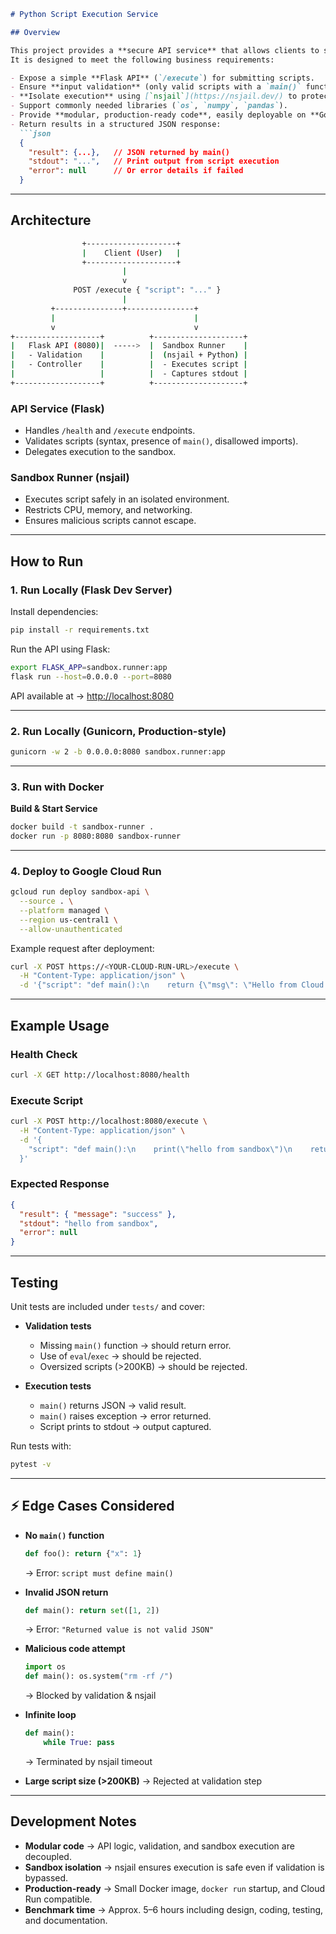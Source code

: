 ````markdown
# Python Script Execution Service

## Overview

This project provides a **secure API service** that allows clients to submit arbitrary Python scripts and receive the result of the `main()` function execution.  
It is designed to meet the following business requirements:

- Expose a simple **Flask API** (`/execute`) for submitting scripts.
- Ensure **input validation** (only valid scripts with a `main()` function are accepted).
- **Isolate execution** using [`nsjail`](https://nsjail.dev/) to protect against malicious code.
- Support commonly needed libraries (`os`, `numpy`, `pandas`).
- Provide **modular, production-ready code**, easily deployable on **Google Cloud Run**.
- Return results in a structured JSON response:
  ```json
  {
    "result": {...},   // JSON returned by main()
    "stdout": "...",   // Print output from script execution
    "error": null      // Or error details if failed
  }
````

---

## Architecture

```bash
                +--------------------+
                |    Client (User)   |
                +--------------------+
                         |
                         v
              POST /execute { "script": "..." }
                         |
         +---------------+---------------+
         |                               |
         v                               v
+-------------------+          +--------------------+
|   Flask API (8080)|  ----->  |  Sandbox Runner    |
|   - Validation    |          |  (nsjail + Python) |
|   - Controller    |          |  - Executes script |
|                   |          |  - Captures stdout |
+-------------------+          +--------------------+
```

### **API Service (Flask)**

* Handles `/health` and `/execute` endpoints.
* Validates scripts (syntax, presence of `main()`, disallowed imports).
* Delegates execution to the sandbox.

### **Sandbox Runner (nsjail)**

* Executes script safely in an isolated environment.
* Restricts CPU, memory, and networking.
* Ensures malicious scripts cannot escape.

---

## How to Run

### 1. Run Locally (Flask Dev Server)

Install dependencies:

```bash
pip install -r requirements.txt
```

Run the API using Flask:

```bash
export FLASK_APP=sandbox.runner:app
flask run --host=0.0.0.0 --port=8080
```

API available at → [http://localhost:8080](http://localhost:8080)

---

### 2. Run Locally (Gunicorn, Production-style)

```bash
gunicorn -w 2 -b 0.0.0.0:8080 sandbox.runner:app
```

---

### 3. Run with Docker

**Build & Start Service**

```bash
docker build -t sandbox-runner .
docker run -p 8080:8080 sandbox-runner
```

---

### 4. Deploy to Google Cloud Run

```bash
gcloud run deploy sandbox-api \
  --source . \
  --platform managed \
  --region us-central1 \
  --allow-unauthenticated
```

Example request after deployment:

```bash
curl -X POST https://<YOUR-CLOUD-RUN-URL>/execute \
  -H "Content-Type: application/json" \
  -d '{"script": "def main():\n    return {\"msg\": \"Hello from Cloud Run\"}"}'
```

---

##  Example Usage

### Health Check

```bash
curl -X GET http://localhost:8080/health
```

### Execute Script

```bash
curl -X POST http://localhost:8080/execute \
  -H "Content-Type: application/json" \
  -d '{
    "script": "def main():\n    print(\"hello from sandbox\")\n    return {\"message\": \"success\"}"
  }'
```

### Expected Response

```json
{
  "result": { "message": "success" },
  "stdout": "hello from sandbox",
  "error": null
}
```

---

##  Testing

Unit tests are included under `tests/` and cover:

* **Validation tests**

  * Missing `main()` function → should return error.
  * Use of `eval`/`exec` → should be rejected.
  * Oversized scripts (>200KB) → should be rejected.

* **Execution tests**

  * `main()` returns JSON → valid result.
  * `main()` raises exception → error returned.
  * Script prints to stdout → output captured.

Run tests with:

```bash
pytest -v
```

---

## ⚡ Edge Cases Considered

* **No `main()` function**

  ```python
  def foo(): return {"x": 1}
  ```

  → Error: `script must define main()`

* **Invalid JSON return**

  ```python
  def main(): return set([1, 2])
  ```

  → Error: `"Returned value is not valid JSON"`

* **Malicious code attempt**

  ```python
  import os
  def main(): os.system("rm -rf /")
  ```

  → Blocked by validation & nsjail

* **Infinite loop**

  ```python
  def main():
      while True: pass
  ```

  → Terminated by nsjail timeout

* **Large script size (>200KB)**
  → Rejected at validation step

---

## Development Notes

* **Modular code** → API logic, validation, and sandbox execution are decoupled.
* **Sandbox isolation** → nsjail ensures execution is safe even if validation is bypassed.
* **Production-ready** → Small Docker image, `docker run` startup, and Cloud Run compatible.
* **Benchmark time** → Approx. 5–6 hours including design, coding, testing, and documentation.

```
